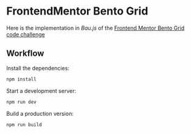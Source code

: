 # FrontendMentor Bento Grid

Here is the implementation in _Bau.js_ of the [Frontend Mentor Bento Grid code challenge](https://www.frontendmentor.io/challenges/bento-grid-RMydElrlOj)

## Workflow

Install the dependencies:

```sh
npm install
```

Start a development server:

```sh
npm run dev
```

Build a production version:

```sh
npm run build
```
